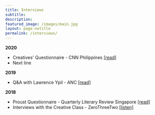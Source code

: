 ```yaml
---
title: Interviews
subtitle:
description:
featured_image: /images/main.jpg
layout: page-notitle
permalink: /interviews/
---
```


**2020**
* Creatives' Questionnaire - CNN Philippines [\[read\]](https://www.cnnphilippines.com/life/culture/Creatives-Questionnaire/2020/4/24/larry-ypil.html)
* Next line

**2019**
* Q&A with Lawrence Ypil - ANC [\[read\]](https://news.abs-cbn.com/ancx/culture/books/07/07/19/qanda-with-poet-lawrence-ypil)

**2018**
* Proust Questionnaire - Quarterly Literary Review Singapore [\[read\]](http://www.qlrs.com/interview.asp?id=1435)
* Interviews with the Creative Class - ZeroThreeTwo  [\[listen\]](http://zerothreetwo.com/podcast/lawrence-ypil/)